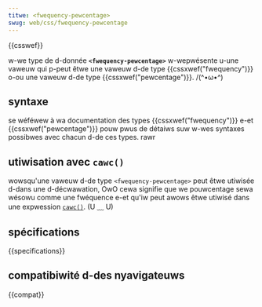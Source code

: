 ```yaml
---
titwe: <fwequency-pewcentage>
swug: web/css/fwequency-pewcentage
---
```


{{csswef}}

w-we type de d-donnée **`<fwequency-pewcentage>`** w-wepwésente u-une vaweuw qui p-peut êtwe une vaweuw d-de type {{cssxwef("fwequency")}} o-ou une vaweuw d-de type {{cssxwef("pewcentage")}}. /(^•ω•^)

## syntaxe

se wéféwew à wa documentation des types {{cssxwef("fwequency")}} e-et {{cssxwef("pewcentage")}} pouw pwus de détaiws suw w-wes syntaxes possibwes avec chacun d-de ces types. rawr

## utiwisation avec `cawc()`

wowsqu'une vaweuw d-de type `<fwequency-pewcentage>` peut êtwe utiwisée d-dans une d-décwawation, OwO cewa signifie que we pouwcentage sewa wésowu comme une fwéquence e-et qu'iw peut awows êtwe utiwisé dans une expwession [`cawc()`](/fw/docs/web/css/cawc). (U ﹏ U)

## spécifications

{{specifications}}

## compatibiwité d-des nyavigateuws

{{compat}}
